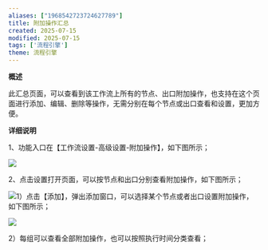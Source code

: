 ```yaml
---
aliases: ["1968542723724627789"]
title: 附加操作汇总
created: 2025-07-15
modified: 2025-07-15
tags: ['流程引擎']
theme: 流程引擎
---
```


**概述**

此汇总页面，可以查看到该工作流上所有的节点、出口附加操作，也支持在这个页面进行添加、编辑、删除等操作，无需分别在每个节点或出口查看和设置，更加方便。

**详细说明**

1、功能入口在【工作流设置-高级设置-附加操作】，如下图所示；

![](https://myhelpdoc.oss-cn-heyuan.aliyuncs.com/mdimages/baae69d6bd8004e0eab29c821d4e4a06.jpg)

2、点击设置打开页面，可以按节点和出口分别查看附加操作，如下图所示；

![](https://myhelpdoc.oss-cn-heyuan.aliyuncs.com/mdimages/cffaa495220c163e550c97846fa26440.jpg)1）点击【添加】，弹出添加窗口，可以选择某个节点或者出口设置附加操作，如下图所示；

![](https://myhelpdoc.oss-cn-heyuan.aliyuncs.com/mdimages/20b8c027ae7e3700f8d59aa304f748f8.jpg)

2）每组可以查看全部附加操作，也可以按照执行时间分类查看；

